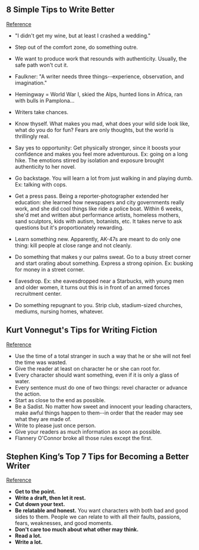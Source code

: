 ## 8 Simple Tips to Write Better
[Reference](http://www.writersdigest.com/whats-new/8-simple-tips-to-write-better)

- "I didn't get my wine, but at least I crashed a wedding."
- Step out of the comfort zone, do something outre.
- We want to produce work that resounds with authenticity. Usually, the safe path won't cut it.
- Faulkner: "A writer needs three things--experience, observation, and imagination."
- Hemingway = World War I, skied the Alps, hunted lions in Africa, ran with bulls in Pamplona...
- Writers take chances.

- Know thyself. What makes you mad, what does your wild side look like, what do you do for fun? Fears are only thoughts, but the world is thrillingly real.
- Say yes to opportunity: Get physically stronger, since it boosts your confidence and makes you feel more adventurous. Ex: going on a long hike. The emotions stirred by isolation and exposure brought authenticity to her novel.
- Go backstage. You will learn a lot from just walking in and playing dumb. Ex: talking with cops.
- Get a press pass. Being a reporter-photographer extended her education: she learned how newspapers and city governments really work, and she did cool things like ride a police boat. Within 6 weeks, she'd met and written abut performance artists, homeless mothers, sand sculptors, kids with autism, botanists, etc. It takes nerve to ask questions but it's proportionately rewarding.
- Learn something new. Apparently, AK-47s are meant to do only one thing: kill people at close range and not cleanly.
- Do something that makes y our palms sweat. Go to a busy street corner and start orating about something. Express a strong opinion. Ex: busking for money in a street corner.
- Eavesdrop. Ex: she eavesdropped near a Starbucks, with young men and older women, it turns out this is in front of an armed forces recruitment center.
- Do something repugnant to you. Strip club, stadium-sized churches, mediums, nursing homes, whatever.

## Kurt Vonnegut's Tips for Writing Fiction
[Reference](https://lifehacker.com/5687349/kurt-vonneguts-tips-for-writing-fiction)

- Use the time of a total stranger in such a way that he or she will not feel the time was wasted.
- Give the reader at least on character he or she can root for.
- Every character should want something, even if it is only a glass of water.
- Every sentence must do one of two things: revel character or advance the action.
- Start as close to the end as possible.
- Be a Sadist. No matter how sweet and innocent your leading characters, make awful things happen to them--in order that the reader may see what they are made of.
- Write to please just once person.
- Give your readers as much information as soon as possible.
- Flannery O'Connor broke all those rules except the first.

## Stephen King’s Top 7 Tips for Becoming a Better Writer
[Reference](https://www.positivityblog.com/stephen-kings-top-7-tips-for-becoming-a-better-writer/)

- **Get to the point.**
- **Write a draft, then let it rest.**
- **Cut down your text.**
- **Be relatable and honest.** You want characters with both bad and good sides to them. People we can relate to with all their faults, passions, fears, weaknesses, and good moments.
- **Don't care too much about what other may think.**
- **Read a lot.**
- **Write a lot.**
